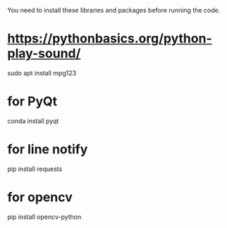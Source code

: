 You need to install these libraries and packages before running the code.

# https://pythonbasics.org/python-play-sound/
sudo apt install mpg123

# for PyQt
conda install pyqt

# for line notify
pip install requests

# for opencv
pip install opencv-python
